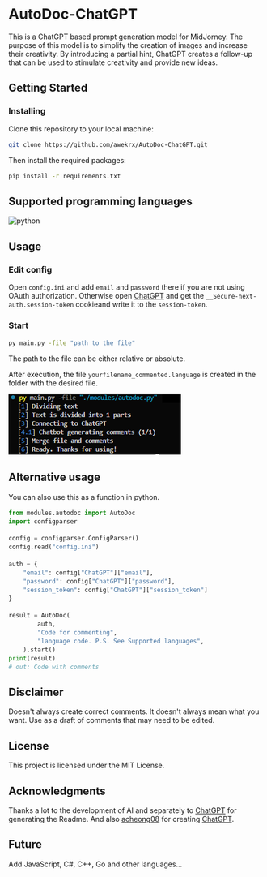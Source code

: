 # AutoDoc-ChatGPT

This is a ChatGPT based prompt generation model for MidJorney. The purpose of this model is to simplify the creation of images and increase their creativity. By introducing a partial hint, ChatGPT creates a follow-up that can be used to stimulate creativity and provide new ideas.

## Getting Started

### Installing

Clone this repository to your local machine:

```bash
git clone https://github.com/awekrx/AutoDoc-ChatGPT.git
```

Then install the required packages:

```bash
pip install -r requirements.txt
```

## Supported programming languages
<img src="https://cdn.jsdelivr.net/gh/devicons/devicon/icons/python/python-original.svg" title="python" width=100 />


## Usage

### Edit config

Open `config.ini` and add `email` and `password` there if you are not using OAuth authorization.
Otherwise open [ChatGPT](https://chat.openai.com) and get the `__Secure-next-auth.session-token` cookieand write it to the `session-token`.

### Start

```bash
py main.py -file "path to the file"
```

The path to the file can be either relative or absolute.

After execution, the file `yourfilename_commented.language` is created in the folder with the desired file.

![Usage preview](./images/usage-preview.png)

## Alternative usage

You can also use this as a function in python.

```python
from modules.autodoc import AutoDoc
import configparser

config = configparser.ConfigParser()
config.read("config.ini")

auth = {
    "email": config["ChatGPT"]["email"],
    "password": config["ChatGPT"]["password"],
    "session_token": config["ChatGPT"]["session_token"]
}

result = AutoDoc(
        auth,
        "Code for commenting",
        "language code. P.S. See Supported languages",
    ).start()
print(result)
# out: Code with comments
```

## Disclaimer
Doesn't always create correct comments. It doesn't always mean what you want. Use as a draft of comments that may need to be edited.


## License

This project is licensed under the MIT License.

## Acknowledgments

Thanks a lot to the development of AI and separately to [СhatGPT](https://chat.openai.com) for generating the Readme.
And also [acheong08](https://github.com/acheong08) for creating [ChatGPT](https://github.com/acheong08/ChatGPT).

## Future

Add JavaScript, C#, C++, Go and other languages...
